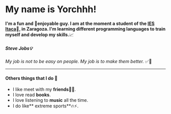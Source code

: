 # My name is Yorchhh!

**I'm a fun and :tada:enjoyable guy. I am at the moment a student of the **[IES Itaca](https://www.e-itaca.es/):memo:**, in Zaragoza. I'm learning different programming languages to train myself and develop my skills.**:chart_with_upwards_trend:


##### Steve Jobs:bulb:
*My job is not to be easy on people. My job is to make them better.*  :white_check_mark::rocket:


___
#### Others things that I do :triangular_flag_on_post:

- I like meet with my **friends**:beers::speech_balloon:.
- I love read **books**.
- I love listening to **music** all the time.
- I do like** extreme sports**:fire::zap:.


